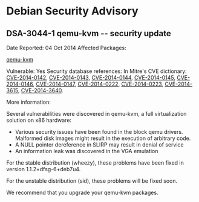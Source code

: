 
Debian Security Advisory
========================


DSA-3044-1 qemu-kvm -- security update
--------------------------------------



Date Reported:
04 Oct 2014
Affected Packages:

[qemu-kvm](https://packages.debian.org/src:qemu-kvm)

Vulnerable:
Yes
Security database references:
In Mitre's CVE dictionary: [CVE-2014-0142](https://security-tracker.debian.org/tracker/CVE-2014-0142), [CVE-2014-0143](https://security-tracker.debian.org/tracker/CVE-2014-0143), [CVE-2014-0144](https://security-tracker.debian.org/tracker/CVE-2014-0144), [CVE-2014-0145](https://security-tracker.debian.org/tracker/CVE-2014-0145), [CVE-2014-0146](https://security-tracker.debian.org/tracker/CVE-2014-0146), [CVE-2014-0147](https://security-tracker.debian.org/tracker/CVE-2014-0147), [CVE-2014-0222](https://security-tracker.debian.org/tracker/CVE-2014-0222), [CVE-2014-0223](https://security-tracker.debian.org/tracker/CVE-2014-0223), [CVE-2014-3615](https://security-tracker.debian.org/tracker/CVE-2014-3615), [CVE-2014-3640](https://security-tracker.debian.org/tracker/CVE-2014-3640).  

More information:

Several vulnerabilities were discovered in qemu-kvm, a full
virtualization solution on x86 hardware:


* Various security issues have been found in the block qemu drivers.
 Malformed disk images might result in the execution of arbitrary code.
* A NULL pointer dereference in SLIRP may result in denial of service
* An information leak was discovered in the VGA emulation


For the stable distribution (wheezy), these problems have been fixed in
version 1.1.2+dfsg-6+deb7u4.


For the unstable distribution (sid), these problems will be fixed soon.


We recommend that you upgrade your qemu-kvm packages.





